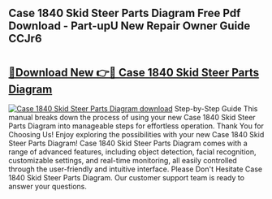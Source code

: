 ## Case 1840 Skid Steer Parts Diagram Free Pdf Download - Part-upU New Repair Owner Guide CCJr6

# <h2><a href="http://dftykk.blite.top/?on=Case+1840+Skid+Steer+Parts+Diagram">🔗Download New 👉🔴 Case 1840 Skid Steer Parts Diagram</a></h2>

[![Case 1840 Skid Steer Parts Diagram download](https://i.imgur.com/lujVjoI.png)](http://dftykk.blite.top/?on=Case+1840+Skid+Steer+Parts+Diagram)
Step-by-Step Guide This manual breaks down the process of using your new Case 1840 Skid Steer Parts Diagram into manageable steps for effortless operation. Thank You for Choosing Us! Enjoy exploring the possibilities with your new Case 1840 Skid Steer Parts Diagram! Case 1840 Skid Steer Parts Diagram comes with a range of advanced features, including object detection, facial recognition, customizable settings, and real-time monitoring, all easily controlled through the user-friendly and intuitive interface. Please Don't Hesitate Case 1840 Skid Steer Parts Diagram. Our customer support team is ready to answer your questions.
